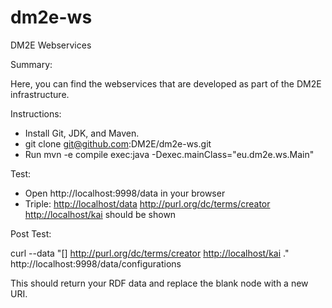 dm2e-ws
=======

DM2E Webservices

Summary:

Here, you can find the webservices that are developed as part of the DM2E infrastructure.

Instructions:

- Install Git, JDK, and Maven.
- git clone git@github.com:DM2E/dm2e-ws.git
- Run  mvn -e compile exec:java -Dexec.mainClass="eu.dm2e.ws.Main"

Test:

- Open http://localhost:9998/data in your browser
- Triple: <http://localhost/data> <http://purl.org/dc/terms/creator> <http://localhost/kai> should be shown

Post Test:

curl --data "[] <http://purl.org/dc/terms/creator> <http://localhost/kai> ." http://localhost:9998/data/configurations

This should return your RDF data and replace the blank node with a new URI.
